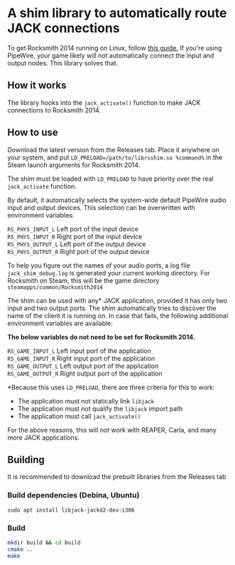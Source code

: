 # A shim library to automatically route JACK connections

To get Rocksmith 2014 running on Linux, follow [this guide.](https://github.com/theNizo/linux_rocksmith) If you're using PipeWire, your game likely will not automatically connect the input and output nodes. This library solves that.

## How it works
The library hooks into the `jack_activate()` function to make JACK connections to Rocksmith 2014.

## How to use
Download the latest version from the Releases tab. Place it anywhere on your system, and put `LD_PRELOAD=/path/to/librsshim.so %command%` in the Steam launch arguments for Rocksmith 2014.

The shim must be loaded with `LD_PRELOAD` to have priority over the real `jack_activate` function.

By default, it automatically selects the system-wide default PipeWire audio input and output devices. This selection can be overwritten with environment variables:

`RS_PHYS_INPUT_L` Left port of the input device\
`RS_PHYS_INPUT_R` Right port of the input device\
`RS_PHYS_OUTPUT_L` Left port of the output device\
`RS_PHYS_OUTPUT_R` Right port of the output device

To help you figure out the names of your audio ports, a log file `jack_shim_debug.log` is generated your current working directory. For Rocksmith on Steam, this will be the game directory `steamapps/common/Rocksmith2014`

The shim can be used with any* JACK application, provided it has only two input and two output ports. The shim automatically tries to discover the name of the client it is running on. In case that fails, the following additional environment variables are available:

**The below variables do not need to be set for Rocksmith 2014.**

`RS_GAME_INPUT_L` Left input port of the application\
`RS_GAME_INPUT_R` Right input port of the application\
`RS_GAME_OUTPUT_L` Left output port of the application\
`RS_GAME_OUTPUT_R` Right output port of the application

*Because this uses `LD_PRELOAD`, there are three criteria for this to work:
* The application must not statically link `libjack`
* The application must not qualify the `libjack` import path
* The application must call `jack_activate()`

For the above reasons, this will *not* work with REAPER, Carla, and many more JACK applications.

## Building

It is recommended to download the prebuilt libraries from the Releases tab

### Build dependencies (Debina, Ubuntu)
```
sudo apt install libjack-jackd2-dev:i386
```
### Build
```bash
mkdir build && cd build
cmake ..
make
```